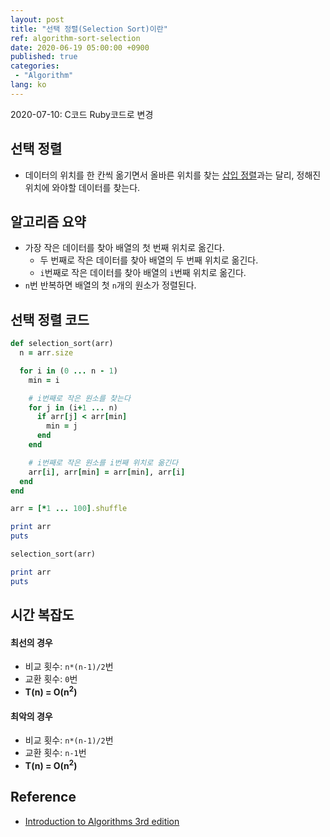 ```yaml
---
layout: post
title: "선택 정렬(Selection Sort)이란"
ref: algorithm-sort-selection
date: 2020-06-19 05:00:00 +0900
published: true
categories:
 - "Algorithm"
lang: ko
---
```


<div class="updated">
2020-07-10: C코드 Ruby코드로 변경
</div>

## 선택 정렬
- 데이터의 위치를 한 칸씩 옮기면서 올바른 위치를 찾는 [삽입 정렬](ko-algorithm-sorting-insertion)과는 달리, 정해진 위치에 와야할 데이터를 찾는다.

<div class="divider"></div>

## 알고리즘 요약
- 가장 작은 데이터를 찾아 배열의 첫 번째 위치로 옮긴다.
  + 두 번째로 작은 데이터를 찾아 배열의 두 번째 위치로 옮긴다.
  + `i`번째로 작은 데이터를 찾아 배열의 `i`번째 위치로 옮긴다.
- `n`번 반복하면 배열의 첫 `n`개의 원소가 정렬된다.

<div class="divider"></div>

## 선택 정렬 코드

```rb
def selection_sort(arr)
  n = arr.size

  for i in (0 ... n - 1)
    min = i

    # i번째로 작은 원소를 찾는다
    for j in (i+1 ... n)
      if arr[j] < arr[min]
        min = j
      end
    end

    # i번째로 작은 원소를 i번째 위치로 옮긴다
    arr[i], arr[min] = arr[min], arr[i]
  end
end

arr = [*1 ... 100].shuffle

print arr
puts

selection_sort(arr)

print arr
puts
```

<div class="divider"></div>

## 시간 복잡도

#### 최선의 경우
- 비교 횟수: `n*(n-1)/2`번
- 교환 횟수: `0`번
- <b>T(n) = O(n<sup>2</sup>)</b>

#### 최악의 경우
- 비교 횟수: `n*(n-1)/2`번
- 교환 횟수: `n-1`번
- <b>T(n) = O(n<sup>2</sup>)</b>

<div class="divider"></div>

## Reference
- [Introduction to Algorithms 3rd edition](https://www.amazon.com/Introduction-Algorithms-3rd-MIT-Press/dp/0262033844)
